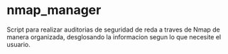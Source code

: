 # nmap_manager
Script para realizar auditorias de seguridad de reda a traves de Nmap de manera organizada, desglosando la informacion segun lo que necesite el usuario.
